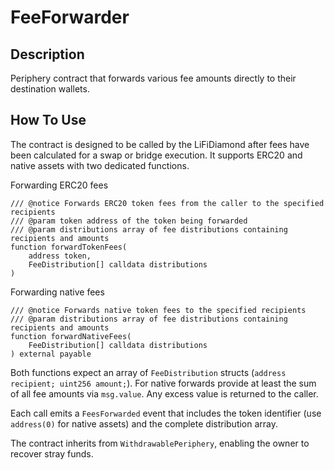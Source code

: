# FeeForwarder

## Description

Periphery contract that forwards various fee amounts directly to their destination wallets.

## How To Use

The contract is designed to be called by the LiFiDiamond after fees have been calculated for a swap or bridge execution. It supports ERC20 and native assets with two dedicated functions.

Forwarding ERC20 fees

```solidity
/// @notice Forwards ERC20 token fees from the caller to the specified recipients
/// @param token address of the token being forwarded
/// @param distributions array of fee distributions containing recipients and amounts
function forwardTokenFees(
    address token,
    FeeDistribution[] calldata distributions
)
```

Forwarding native fees

```solidity
/// @notice Forwards native token fees to the specified recipients
/// @param distributions array of fee distributions containing recipients and amounts
function forwardNativeFees(
    FeeDistribution[] calldata distributions
) external payable
```

Both functions expect an array of `FeeDistribution` structs (`address recipient; uint256 amount;`). For native forwards provide at least the sum of all fee amounts via `msg.value`. Any excess value is returned to the caller.

Each call emits a `FeesForwarded` event that includes the token identifier (use `address(0)` for native assets) and the complete distribution array.

The contract inherits from `WithdrawablePeriphery`, enabling the owner to recover stray funds.
